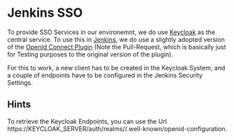 # Jenkins SSO

To provide SSO Services in our environemnt, we do use [Keycloak](http://www.keycloak.org/) as the central service. To use this in [Jenkins](http://www.jenkins.io/), we do use a slightly adopted version of the [OpenId Connect Plugin](https://github.com/jenkinsci/oic-auth-plugin) (Note the Pull-Request, which is basically just for Testing purposes to the original version of the plugin).

For this to work, a new client has to be created in the Keycloak System, and a couple of endpoints have to be configured in the Jenkins Security Settings.

## Hints

To retrieve the Keycloak Endpoints, you can use the Url https://KEYCLOAK_SERVER/auth/realms/<REALMNAME>/.well-known/openid-configuration.
